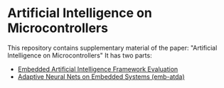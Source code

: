 # Artificial Intelligence on Microcontrollers
This repository contains supplementary material of the paper: "Artificial Intelligence on Microcontrollers"
It has two parts:
 - [Embedded Artificial Intelligence Framework Evaluation](frameworks)
 - [Adaptive Neural Nets on Embedded Systems (emb-atda)](emb-atda)

